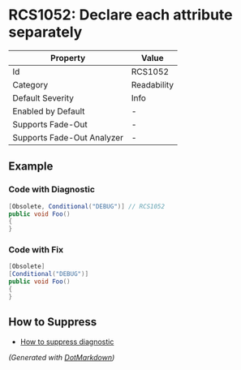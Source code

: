 # RCS1052: Declare each attribute separately

| Property                    | Value       |
| --------------------------- | ----------- |
| Id                          | RCS1052     |
| Category                    | Readability |
| Default Severity            | Info        |
| Enabled by Default          | \-          |
| Supports Fade\-Out          | \-          |
| Supports Fade\-Out Analyzer | \-          |

## Example

### Code with Diagnostic

```csharp
[Obsolete, Conditional("DEBUG")] // RCS1052
public void Foo()
{
}
```

### Code with Fix

```csharp
[Obsolete]
[Conditional("DEBUG")]
public void Foo()
{
}
```

## How to Suppress

* [How to suppress diagnostic](../HowToConfigureAnalyzers#HowToSupressDiagnostic.md)

*\(Generated with [DotMarkdown](http://github.com/JosefPihrt/DotMarkdown)\)*
